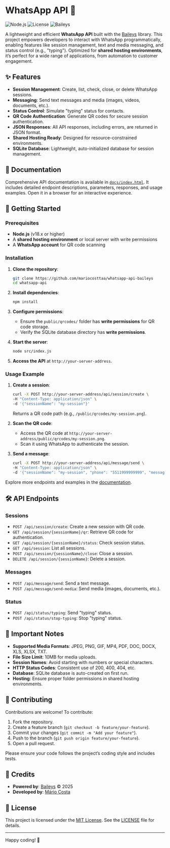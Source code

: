 # WhatsApp API 📱

![Node.js](https://img.shields.io/badge/Node.js-18.x-green)
![License](https://img.shields.io/badge/License-MIT-blue)
![Baileys](https://img.shields.io/badge/Powered%20by-Baileys-orange)

A lightweight and efficient **WhatsApp API** built with the [Baileys](https://github.com/adiwajshing/Baileys) library. This project empowers developers to interact with WhatsApp programmatically, enabling features like session management, text and media messaging, and status control (e.g., "typing"). Optimized for **shared hosting environments**, it’s perfect for a wide range of applications, from automation to customer engagement.

## ✨ Features

- **Session Management**: Create, list, check, close, or delete WhatsApp sessions.
- **Messaging**: Send text messages and media (images, videos, documents, etc.).
- **Status Control**: Simulate "typing" status for contacts.
- **QR Code Authentication**: Generate QR codes for secure session authentication.
- **JSON Responses**: All API responses, including errors, are returned in JSON format.
- **Shared Hosting Ready**: Designed for resource-constrained environments.
- **SQLite Database**: Lightweight, auto-initialized database for session management.

## 📖 Documentation

Comprehensive API documentation is available in [`docs/index.html`](./docs/index.html). It includes detailed endpoint descriptions, parameters, responses, and usage examples. Open it in a browser for an interactive experience.

## 🚀 Getting Started

### Prerequisites

- **Node.js** (v18.x or higher)
- A **shared hosting environment** or local server with write permissions
- A **WhatsApp account** for QR code scanning

### Installation

1. **Clone the repository**:
   ```bash
   git clone https://github.com/mariocosttaa/whatsapp-api-baileys
   cd whatsapp-api
   ```

2. **Install dependencies**:
   ```bash
   npm install
   ```

3. **Configure permissions**:
   - Ensure the `public/qrcodes/` folder has **write permissions** for QR code storage.
   - Verify the SQLite database directory has **write permissions**.

4. **Start the server**:
   ```bash
   node src/index.js
   ```

5. **Access the API** at `http://your-server-address`.

### Usage Example

1. **Create a session**:
   ```bash
   curl -X POST http://your-server-address/api/session/create \
   -H "Content-Type: application/json" \
   -d '{"sessionName": "my-session"}'
   ```
   Returns a QR code path (e.g., `/public/qrcodes/my-session.png`).

2. **Scan the QR code**:
   - Access the QR code at `http://your-server-address/public/qrcodes/my-session.png`.
   - Scan it using WhatsApp to authenticate the session.

3. **Send a message**:
   ```bash
   curl -X POST http://your-server-address/api/message/send \
   -H "Content-Type: application/json" \
   -d '{"sessionName": "my-session", "phone": "5511999999999", "message": "Hello from WhatsApp API!"}'
   ```

Explore more endpoints and examples in the [documentation](./docs/index.html).

## 🛠️ API Endpoints

### Sessions
- `POST /api/session/create`: Create a new session with QR code.
- `GET /api/session/{sessionName}/qr`: Retrieve QR code for authentication.
- `GET /api/session/{sessionName}/status`: Check session status.
- `GET /api/session`: List all sessions.
- `POST /api/session/{sessionName}/close`: Close a session.
- `DELETE /api/session/{sessionName}`: Delete a session.

### Messages
- `POST /api/message/send`: Send a text message.
- `POST /api/message/send-media`: Send media (images, documents, etc.).

### Status
- `POST /api/status/typing`: Send "typing" status.
- `POST /api/status/stop-typing`: Stop "typing" status.

## 📝 Important Notes

- **Supported Media Formats**: JPEG, PNG, GIF, MP4, PDF, DOC, DOCX, XLS, XLSX, TXT.
- **File Size Limit**: 10MB for media uploads.
- **Session Names**: Avoid starting with numbers or special characters.
- **HTTP Status Codes**: Consistent use of 200, 400, 404, etc.
- **Database**: SQLite database is auto-created on first run.
- **Hosting**: Ensure proper folder permissions in shared hosting environments.

## 🤝 Contributing

Contributions are welcome! To contribute:
1. Fork the repository.
2. Create a feature branch (`git checkout -b feature/your-feature`).
3. Commit your changes (`git commit -m "Add your feature"`).
4. Push to the branch (`git push origin feature/your-feature`).
5. Open a pull request.

Please ensure your code follows the project’s coding style and includes tests.

## 🙌 Credits

- **Powered by**: [Baileys](https://github.com/adiwajshing/Baileys) © 2025
- **Developed by**: [Mário Costa](https://github.com/mariocosttaa)

## 📜 License

This project is licensed under the [MIT License](./LICENSE). See the [LICENSE](./LICENSE) file for details.

---

Happy coding! 🚀